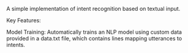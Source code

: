A simple implementation of intent recognition based on textual input.

Key Features:

Model Training: Automatically trains an NLP model using custom data provided in a data.txt file, which contains lines mapping utterances to intents.
